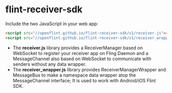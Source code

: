 flint-receiver-sdk
==================
Include the two JavaScript in your web app:
```html
<script src="//openflint.github.io/flint-receiver-sdk/v1/receiver.js"></script>
<script src="//openflint.github.io/flint-receiver-sdk/v1/receiver_wrapper.js"></script>
```
* The **receiver.js** library provides a ReceiverManager based on WebSocket to register your receiver app on Fling Daemon and a MessageChannel also based on WebSocket to communicate with senders without any data wrapper. 
* The **receiver_wrapper.js** library provides ReceiverManagerWrapper and MessageBus to make a namespace data wrapper atop the MessageChannel interface; It is used to work with Android/iOS Flint SDK.
